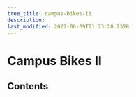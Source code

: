 ```yaml
---
tree_title: campus-bikes-ii
description: 
last_modified: 2022-06-09T21:23:28.2328
---
```


# Campus Bikes II

## Contents
